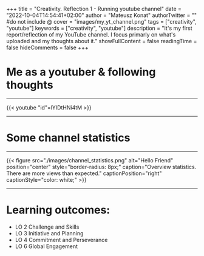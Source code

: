 +++
title = "Creativity. Reflection 1 - Running youtube channel"
date = "2022-10-04T14:54:41+02:00"
author = "Mateusz Konat"
authorTwitter = "" #do not include @
cover = "images/my_yt_channel.png"
tags = ["creativity", "youtube"]
keywords = ["creativity", "youtube"]
description = "It's my first report/reflection of my YouTube channel. I focus primarly on what's uploaded and my thoughts about it."
showFullContent = false
readingTime = false
hideComments = false
+++

# Me as a youtuber & following thoughts
***
{{< youtube "id"=lYIDtHNi4tM >}}
*** 

# Some channel statistics
***
{{< figure src="./images/channel_statistics.png" alt="Hello Friend" position="center" style="border-radius: 8px;" caption="Overview statistics. There are more views than expected." captionPosition="right" captionStyle="color: white;" >}}
***

# Learning outcomes:
- LO 2 Challenge and Skills
- LO 3 Initiative and Planning
- LO 4 Commitment and Perseverance
- LO 6 Global Engagement
